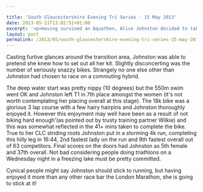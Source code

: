 ```yaml
---

title: 'South Gloucestershire Evening Tri Series - 15 May 2013'
date: 2013-05-21T13:02:51+01:00
excerpt: '<p>Having survived an Aquathon, Alice Johnston decided to take the plunge and take on the first event in the South Glos Tri Series on Wednesday night (anything to get out of 200m intervals).</p>'
layout: post
permalink: /2013/05/south-gloucestershire-evening-tri-series-15-may-2013/
---
```

Casting furtive glances around the transition area, Johnston was able to pretend she knew how to set out all her kit. Slightly disconcerting was the number of seriously snazzy bikes. Strangely no one else other than Johnston had chosen to race on a commuting hybrid.

The deep water start was pretty nippy (10 degrees) but the 550m swim went OK and Johnston left T1 in 7th place amongst the women (it's not worth contemplating her placing overall at this stage). The 18k bike was a glorious 3 lap course with a few hairy hairpins and Johnston thoroughly enjoyed it. However this enjoyment may well have been as a result of not biking hard enough'(as pointed out by trusty training partner Wilkie) and this was somewhat reflected in the 41+ mins taken to complete the bike. True to her CLC striding roots Johnston put in a storming 4k run, completing this hilly leg in 16:44, 2nd fastest lady on the run and 9th fastest overall out of 63 competitors. Final scores on the doors had Johnston as 5th female and 37th overall. Not bad considering people doing triathlons on a Wednesday night in a freezing lake must be pretty committed.

Cynical people might say Johnston should stick to running, but having enjoyed it more than any other race bar the London Marathon, she is going to stick at it!
